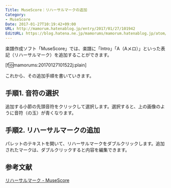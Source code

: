 ```yaml
---
Title: MuseScore：リハーサルマークの追加
Category:
- MuseScore
Date: 2017-01-27T10:19:42+09:00
URL: http://mamorum.hatenablog.jp/entry/2017/01/27/101942
EditURL: https://blog.hatena.ne.jp/mamorums/mamorum.hatenablog.jp/atom/entry/10328749687210460759
---
```


楽譜作成ソフト「MuseScore」では、楽譜に「Intro」「A（Aメロ）」といった表記（リハーサルマーク）を追加することができます。

[f:id:mamorums:20170127101522j:plain]

これから、その追加手順を書いていきます。


## 手順1. 音符の選択
追加する小節の先頭音符をクリックして選択します。選択すると、上の画像のように音符（の玉）が青くなります。


## 手順2. リハーサルマークの追加
パレットのテキストを開いて、リハーサルマークをダブルクリックします。追加されたマークは、ダブルクリックすると内容を編集できます。


## 参考文献
[リハーサルマーク - MuseScore](https://musescore.org/ja/%E3%83%8F%E3%83%B3%E3%83%89%E3%83%96%E3%83%83%E3%82%AF/%E3%83%AA%E3%83%8F%E3%83%BC%E3%82%B5%E3%83%AB%E3%83%9E%E3%83%BC%E3%82%AF)
